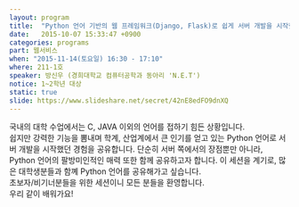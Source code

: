 ```yaml
---
layout: program
title:  "Python 언어 기반의 웹 프레임워크(Django, Flask)로 쉽게 서버 개발을 시작했던 경험 공유"
date:   2015-10-07 15:33:47 +0900
categories: programs
part: 웹서비스
when: "2015-11-14(토요일) 16:30 - 17:10"
where: 211-1호
speaker: 방신우 (경희대학교 컴퓨터공학과 동아리 'N.E.T')
notice: 1~2학년 대상
static: true
slide: https://www.slideshare.net/secret/42nE8edFO9dnXQ
---
```

국내의 대학 수업에서는 C, JAVA 이외의 언어를 접하기 힘든 상황입니다.  
쉽지만 강력한 기능을 뽐내며 학계, 산업계에서 큰 인기를 얻고 있는 Python 언어로 서버 개발을 시작했던 경험을 공유합니다.
단순히 서버 쪽에서의 장점뿐만 아니라, Python 언어의 팔방미인적인 매력 또한 함께 공유하고자 합니다.
이 세션을 계기로, 많은 대학생분들과 함꼐 Python 언어를 공유해가고 싶습니다.  
초보자/비기너분들을 위한 세션이니 모든 분들을 환영합니다.  
우리 같이 배워가요!
